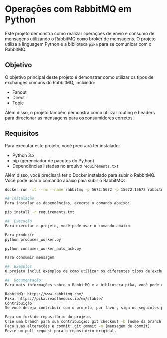 # Operações com RabbitMQ em Python

Este projeto demonstra como realizar operações de envio e consumo de mensagens utilizando o RabbitMQ como broker de mensagens. O projeto utiliza a linguagem Python e a biblioteca `pika` para se comunicar com o RabbitMQ.

## Objetivo

O objetivo principal deste projeto é demonstrar como utilizar os tipos de exchanges comuns do RabbitMQ, incluindo:

* Fanout
* Direct
* Topic

Além disso, o projeto também demonstra como utilizar routing e headers para direcionar as mensagens para os consumidores corretos.

## Requisitos

Para executar este projeto, você precisará ter instalado:

* Python 3.x
* pip (gerenciador de pacotes do Python)
* Dependências listadas no arquivo `requirements.txt`

Além disso, você precisará ter o Docker instalado para subir o RabbitMQ. Você pode usar o comando abaixo para subir o RabbitMQ:
```bash
docker run -it --rm --name rabbitmq -p 5672:5672 -p 15672:15672 rabbitmq:4.0-management

## Instalação
Para instalar as dependências, execute o comando abaixo:

pip install -r requirements.txt

##  Execução
Para executar o projeto, você pode usar o comando abaixo:

Para produzir
python producer_worker.py

python consumer_worker_auto_ack.py

Para consumir mensagem

##  Exemplos
O projeto inclui exemplos de como utilizar os diferentes tipos de exchanges e routing. Você pode encontrar os exemplos no arquivo main.py.

##  Documentação
Para mais informações sobre o RabbitMQ e a biblioteca pika, você pode consultar a documentação oficial:

RabbitMQ: https://www.rabbitmq.com/
Pika: https://pika.readthedocs.io/en/stable/
Contribuição
Se você deseja contribuir com o projeto, por favor, siga os seguintes passos:

Faça um fork do repositório do projeto.
Crie uma branch para sua contribuição: git checkout -b [nome da branch]
Faça suas alterações e commit: git commit -m [mensagem de commit]
Envie um pull request para o repositório original.